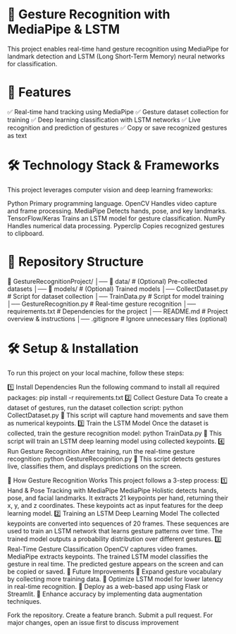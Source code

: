 # 🚀 Gesture Recognition with MediaPipe & LSTM
This project enables real-time hand gesture recognition using MediaPipe for landmark detection and LSTM (Long Short-Term Memory) neural networks for classification.

# 📌 Features
✅ Real-time hand tracking using MediaPipe
✅ Gesture dataset collection for training
✅ Deep learning classification with LSTM networks
✅ Live recognition and prediction of gestures
✅ Copy or save recognized gestures as text

# 🛠️ Technology Stack & Frameworks
This project leverages computer vision and deep learning frameworks:

Python	Primary programming language.
OpenCV	Handles video capture and frame processing.
MediaPipe	Detects hands, pose, and key landmarks.
TensorFlow/Keras	Trains an LSTM model for gesture classification.
NumPy	Handles numerical data processing.
Pyperclip	Copies recognized gestures to clipboard.

# 📂 Repository Structure
📁 GestureRecognitionProject/
│── 📁 data/                # (Optional) Pre-collected datasets
│── 📁 models/              # (Optional) Trained models
│── CollectDataset.py       # Script for dataset collection
│── TrainData.py            # Script for model training
│── GestureRecognition.py   # Real-time gesture recognition
│── requirements.txt        # Dependencies for the project
│── README.md               # Project overview & instructions
│── .gitignore              # Ignore unnecessary files (optional)

# 🛠️ Setup & Installation
To run this project on your local machine, follow these steps:

1️⃣ Install Dependencies
Run the following command to install all required packages:
pip install -r requirements.txt
2️⃣ Collect Gesture Data
To create a dataset of gestures, run the dataset collection script:
python CollectDataset.py
📌 This script will capture hand movements and save them as numerical keypoints.
3️⃣ Train the LSTM Model
Once the dataset is collected, train the gesture recognition model:
python TrainData.py
📌 This script will train an LSTM deep learning model using collected keypoints.
4️⃣ Run Gesture Recognition
After training, run the real-time gesture recognition:
python GestureRecognition.py
📌 This script detects gestures live, classifies them, and displays predictions on the screen.

🔬 How Gesture Recognition Works
This project follows a 3-step process:
1️⃣ Hand & Pose Tracking with MediaPipe
MediaPipe Holistic detects hands, pose, and facial landmarks.
It extracts 21 keypoints per hand, returning their x, y, and z coordinates.
These keypoints act as input features for the deep learning model.
2️⃣ Training an LSTM Deep Learning Model
The collected keypoints are converted into sequences of 20 frames.
These sequences are used to train an LSTM network that learns gesture patterns over time.
The trained model outputs a probability distribution over different gestures.
3️⃣ Real-Time Gesture Classification
OpenCV captures video frames.
MediaPipe extracts keypoints.
The trained LSTM model classifies the gesture in real time.
The predicted gesture appears on the screen and can be copied or saved.
🎯 Future Improvements
🔹 Expand gesture vocabulary by collecting more training data.
🔹 Optimize LSTM model for lower latency in real-time recognition.
🔹 Deploy as a web-based app using Flask or Streamlit.
🔹 Enhance accuracy by implementing data augmentation techniques.


Fork the repository.
Create a feature branch.
Submit a pull request.
For major changes, open an issue first to discuss improvement

